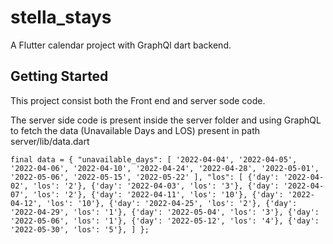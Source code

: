 # stella_stays

A Flutter calendar project with GraphQl dart backend. 

## Getting Started
This project consist both the Front end and server sode code. 

The server side code is present inside the server folder and using GraphQL to fetch the data (Unavailable Days and LOS) present in path server/lib/data.dart

`final data = {
  "unavailable_days": [
    '2022-04-04',
    '2022-04-05',
    '2022-04-06',
    '2022-04-10',
    '2022-04-24',
    '2022-04-28',
    '2022-05-01',
    '2022-05-06',
    '2022-05-15',
    '2022-05-22'
  ],
  "los": [
    {'day': '2022-04-02', 'los': '2'},
    {'day': '2022-04-03', 'los': '3'},
    {'day': '2022-04-07', 'los': '2'},
    {'day': '2022-04-11', 'los': '10'},
    {'day': '2022-04-12', 'los': '10'},
    {'day': '2022-04-25', 'los': '2'},
    {'day': '2022-04-29', 'los': '1'},
    {'day': '2022-05-04', 'los': '3'},
    {'day': '2022-05-06', 'los': '1'},
    {'day': '2022-05-12', 'los': '4'},
    {'day': '2022-05-30', 'los': '5'},
  ]
};
`


